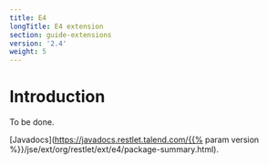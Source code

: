 ```yaml
---
title: E4
longTitle: E4 extension
section: guide-extensions
version: '2.4'
weight: 5
---
```

# Introduction

To be done.

[Javadocs](https://javadocs.restlet.talend.com/{{% param version %}}/jse/ext/org/restlet/ext/e4/package-summary.html).
